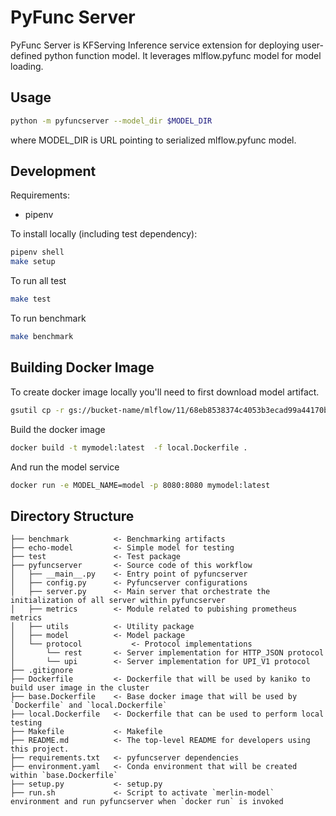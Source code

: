 # PyFunc Server

PyFunc Server is KFServing Inference service extension for deploying user-defined python function model.
It leverages mlflow.pyfunc model for model loading.

## Usage

```bash
python -m pyfuncserver --model_dir $MODEL_DIR
```

where MODEL_DIR is URL pointing to serialized mlflow.pyfunc model.

## Development

Requirements:

- pipenv

To install locally (including test dependency):

```bash
pipenv shell
make setup
```

To run all test

```bash
make test
```

To run benchmark
```bash
make benchmark
```

## Building Docker Image

To create docker image locally you'll need to first download model artifact.

```bash
gsutil cp -r gs://bucket-name/mlflow/11/68eb8538374c4053b3ecad99a44170bd/artifacts/model .
```

Build the docker image

```bash
docker build -t mymodel:latest  -f local.Dockerfile .
```

And run the model service

```bash
docker run -e MODEL_NAME=model -p 8080:8080 mymodel:latest
```

## Directory Structure

```
├── benchmark          <- Benchmarking artifacts
├── echo-model         <- Simple model for testing
├── test               <- Test package
├── pyfuncserver       <- Source code of this workflow
│   ├── __main__.py    <- Entry point of pyfuncserver
│   ├── config.py      <- Pyfuncserver configurations
│   ├── server.py      <- Main server that orchestrate the initialization of all server within pyfuncserver
│   ├── metrics        <- Module related to pubishing prometheus metrics
│   ├── utils          <- Utility package
│   ├── model          <- Model package
│   └── protocol           <- Protocol implementations
│       └── rest       <- Server implementation for HTTP_JSON protocol
│       └── upi        <- Server implementation for UPI_V1 protocol
├── .gitignore
├── Dockerfile         <- Dockerfile that will be used by kaniko to build user image in the cluster
├── base.Dockerfile    <- Base docker image that will be used by `Dockerfile` and `local.Dockerfile`
├── local.Dockerfile   <- Dockerfile that can be used to perform local testing
├── Makefile           <- Makefile 
├── README.md          <- The top-level README for developers using this project.
├── requirements.txt   <- pyfuncserver dependencies
├── environment.yaml   <- Conda environment that will be created within `base.Dockerfile`
├── setup.py           <- setup.py
├── run.sh             <- Script to activate `merlin-model` environment and run pyfuncserver when `docker run` is invoked


```